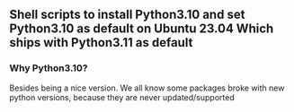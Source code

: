 ## Shell scripts to install Python3.10 and set Python3.10 as default on Ubuntu 23.04 Which ships with Python3.11 as default
### Why Python3.10?

Besides being a nice version. We all know some packages broke with new python versions, because they are never updated/supported
